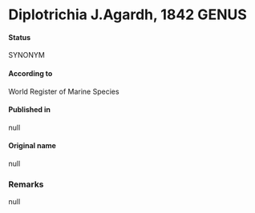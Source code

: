Diplotrichia J.Agardh, 1842 GENUS
=======

#### Status
SYNONYM

#### According to
World Register of Marine Species

#### Published in
null

#### Original name
null

### Remarks
null